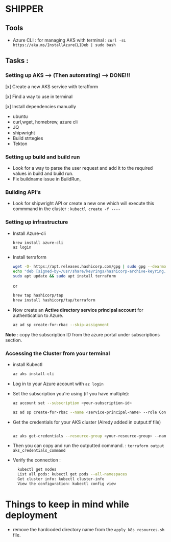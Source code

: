 # SHIPPER

## Tools

- Azure CLI : for managing AKS with terminal : `curl -sL https://aka.ms/InstallAzureCLIDeb | sudo bash`

## Tasks :


### Setting up AKS --> (Then automating) --> DONE!!!

[x] Create a new AKS service with terafform

[x] Find a way to use in terminal

[x] Install dependencies manually 
  - ubuntu
  - curl,wget, homebrew, azure cli
  - JQ
  - shipwright 
  - Build strtegies
  - Tekton

### Setting up build and build run

- Look for a way to parse the user request and add it to the required values in build and build run.
- Fix buildname issue in BuildRun,

### Building API's

- Look for shipwright API or create a new one which will execute this commmand in the cluster : `kubectl create -f ----`

### Setting up infrastructure

- Install Azure-cli

    ```bash
    brew install azure-cli
    az login
    ```

- Install terraform
  
  ```bash
  wget -O- https://apt.releases.hashicorp.com/gpg | sudo gpg --dearmor -o /usr/share/keyrings/hashicorp-archive-keyring.gpg
  echo "deb [signed-by=/usr/share/keyrings/hashicorp-archive-keyring.gpg] https://apt.releases.hashicorp.com $(lsb_release -cs) main" | sudo tee /etc/apt/sources.list.d/hashicorp.list
  sudo apt update && sudo apt install terraform
  ```

  or 

  ```bash
  brew tap hashicorp/tap
  brew install hashicorp/tap/terraform

  ```


- Now create an **Active directory service principal account** for authentication to Azure. 
   
   ```bash
   az ad sp create-for-rbac --skip-assignment
   ```

**Note** : copy the subscription ID from the azure portal under subscriptions section.


### Accessing the Cluster from your terminal

- install Kubectl 

  ```bash
  az aks install-cli
  ```

- Log in to your Azure account with `az login`

- Set the subscription you're using (if you have multiple):

    ```bash
    az account set --subscription <your-subscription-id>

    az ad sp create-for-rbac --name <service-principal-name> --role Contributor --scopes /subscriptions/<subscription-id>
    ```

- Get the credentials for your AKS cluster (Alredy added in output.tf file)

  ```bash

  az aks get-credentials --resource-group <your-resource-group> --name <your-cluster-name>

  ```

- Then you can copy and run the outputted command. : `terraform output aks_credentials_command`

- Verify the connection :

  ```bash
    kubectl get nodes
    List all pods: kubectl get pods --all-namespaces
    Get cluster info: kubectl cluster-info
    View the configuration: kubectl config view 
  ```






# Things to keep in mind while deployment

- remove the hardcoded directory name from the `apply_k8s_resources.sh` file.